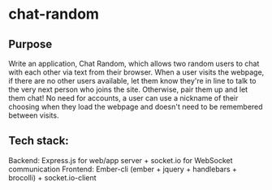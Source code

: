 # chat-random

## Purpose
Write an application, Chat Random, which allows two random users to chat with each other via text from their browser. When a user visits the webpage, if there are no other users available, let them know they're in line to talk to the very next person who joins the site. Otherwise, pair them up and let them chat! No need for accounts, a user can use a nickname of their choosing when they load the webpage and doesn't need to be remembered between visits.

## Tech stack:

Backend: Express.js for web/app server + socket.io for WebSocket communication
Frontend: Ember-cli (ember + jquery + handlebars + brocolli) + socket.io-client